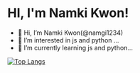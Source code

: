 # HI, I'm Namki Kwon!

- 👋 Hi, I’m Namki Kwon(@namgi1234)
- 👀 I’m interested in js and python ...
- 🌱 I’m currently learning js and python...


[![Top Langs](https://github-readme-stats.vercel.app/api/top-langs/?username=namgi1234&layout=compact)](https://github.com/namgi1234/github-readme-stats)
